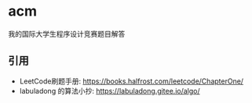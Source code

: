 # acm
我的国际大学生程序设计竞赛题目解答

## 引用

- LeetCode刷题手册: <https://books.halfrost.com/leetcode/ChapterOne/>
- labuladong 的算法小抄: <https://labuladong.gitee.io/algo/>